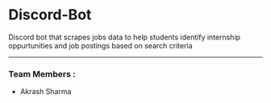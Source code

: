 # Discord-Bot

Discord bot that scrapes jobs data to help students identify internship oppurtunities and job postings based on search criteria
<hr>

### Team Members :  
* Akrash Sharma